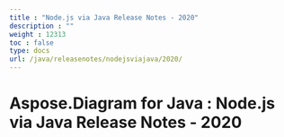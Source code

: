 ```yaml
---
title : "Node.js via Java Release Notes - 2020" 
description : "" 
weight : 12313 
toc : false
type: docs
url: /java/releasenotes/nodejsviajava/2020/
---
```


# Aspose.Diagram for Java : Node.js via Java Release Notes - 2020


